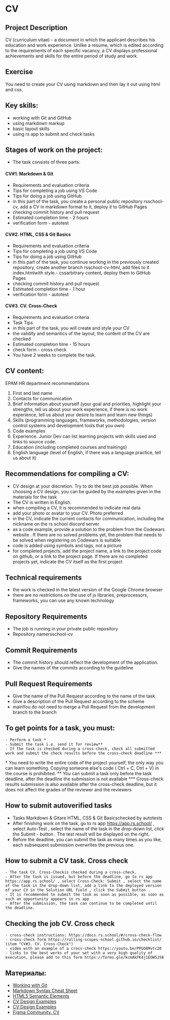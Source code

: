 # CV
## Project Description
CV (curriculum vitae) - a document in which the applicant describes his education and work experience. Unlike a resume, which is edited according to the requirements of each specific vacancy, a CV displays professional achievements and skills for the entire period of study and work.

## Exercise
You need to create your CV using markdown and then lay it out using html and css.

## Key skills:
- working with Git and GitHub
- using markdown markup
- basic layout skills
- using rs app to submit and check tasks
## Stages of work on the project:
- The task consists of three parts:

#### CV#1. Markdown & Git
- Requirements and evaluation criteria
- Tips for completing a job using VS Code
- Tips for doing a job using GitHub
- in this part of the task, you create a personal public repository rsschool-cv, add a CV in markdown format to it, deploy it to GitHub Pages
- checking commit history and pull request
- Estimated completion time - 2 hours
- verification form - autotest
#### CV#2. HTML, CSS & Git Basics
- Requirements and evaluation criteria
- Tips for completing a job using VS Code
- Tips for doing a job using GitHub
- in this part of the task, you continue working in the previously created repository, create another branch rsschool-cv-html, add files to it index.htmlwith style.- cssarbitrary content, deploy them to GitHub Pages
- checking commit history and pull request
- Estimated completion time - 1 hour
- verification form - autotest
#### CV#3. CV. Cross-Check
- Requirements and evaluation criteria
- Task Tips
- in this part of the task, you will create and style your CV
- the validity and semantics of the layout, the content of the CV are checked
- Estimated completion time - 15 hours
- check form - cross check
- You have 2 weeks to complete the task.

## CV content:
EPAM HR department recommendations

1. First and last name
2. Contacts for communication
3. Brief information about yourself (your goal and priorities, highlight your strengths, tell us about your work experience, if there is no work experience, tell us about your desire to learn and learn new things)
4. Skills (programming languages, frameworks, methodologies, version control systems and development tools that you own)
5. Code examples
6. Experience. Junior Dev can list learning projects with skills used and links to source code.
7. Education (including completed courses and trainings)
8. English language (level of English, if there was a language practice, tell us about it)
## Recommendations for compiling a CV:
- CV design at your discretion. Try to do the best job possible. When choosing a CV design, you can be guided by the examples given in the materials for the task
- The CV is written in English.
- when compiling a CV, it is recommended to indicate real data
- add your photo or avatar to your CV. Photo preferred
- in the CV, indicate the current contacts for communication, including the nickname on the rs school discord server
- as a code example, provide a solution to the problem from the Codewars website .
If there are no solved problems yet, the problem that needs to be solved when registering on Codewars is suitable
- code is added using symbols and tags, not a picture
- for completed projects, add the project name, a link to the project code on github, or a link to the project page.
If there are no completed projects yet, indicate the CV itself as the first project
## Technical requirements
- the work is checked in the latest version of the Google Chrome browser
- there are no restrictions on the use of js libraries, preprocessors, frameworks, you can use any known technology
## Repository Requirements
- The job is running in your private public repository
- Repository namersschool-cv
## Commit Requirements
- The commit history should reflect the development of the application.
- Give the names of the commits according to the guideline
## Pull Request Requirements
- Give the name of the Pull Request according to the name of the task
- Give a description of the Pull Request according to the scheme
- mainYou do not need to merge a Pull Request from the development branch to the branch
## To get points for a task, you must:
    - Perform a task *
    - Submit the task i.e. send it for review**
    - If the task is checked during a cross-check, check all submitted work and submit the check results before the cross-check deadline ***
\* You need to write the entire code of the project yourself, the only way you can learn something.
Copying someone else's code ( Ctrl + C, Ctrl + V) in the course is prohibited.
\** You can submit a task only before the task deadline, after the deadline the submission is not available
\*** Cross-check results submission is also available after the cross-check deadline, but it does not affect the grades of the reviewer and the reviewers

## How to submit autoverified tasks
- Tasks Markdown & Gitare HTML, CSS & Git Basicschecked by autotests
- After finishing work on the task, go to rs app https://app.rs.school/ , select Auto-Test , select the name of the task in the drop-down list, click the Submit - button . The test result will be displayed on the right.
- Before the deadline, you can submit the task as many times as you like, each subsequent submission overwrites the previous one.
## How to submit a CV task. Cross check
    - The task CV. Cross-Checkis checked during a cross-check.
    - After the task is issued, but before the deadline, go to rs app https://app.rs.school/ , select Cross-Check: Submit , select the name of the task in the drop-down list, add a link to the deployed version of your CV in the Solution URL field , click the Submit button .
    - It is recommended to submit the task as soon as possible, as soon as such an opportunity appears in rs app
    - After the submission, the task can continue to be completed until the deadline.
## Checking the job CV. Cross check
    - cross-check instructions: https://docs.rs.school/#/cross-check-flow
    - cross-check form https://rolling-scopes-school.github.io/checklist/ (item "CV#3. CV. Cross-Check")
    - video with an example of a cross-check https://youtu.be/PPGO8Mvtc20
    - links to the best works of your set with a very high quality of execution, please add to this form https://forms.gle/kcmAkFK4j1EGW5JS8

## Материалы:
- [Working with Git](git.md)
- [Markdown Syntax Cheat Sheet](https://ydmitry.ru/blog/rukovodstvo-po-markdown-dlya-uproshcheniya-veb-razrabotki/)
- [HTML5 Semantic Elements](https://html5css.ru/html/html5_semantic_elements.php)
- [CV Design Examples](https://www.freepik.com/free-photos-vectors/cv-template)
- [CV Design Examples](https://www.canva.com/resumes/templates/)
- [Figma Community. CV](https://www.figma.com/community/search?model_type=hub_files&q=cv)